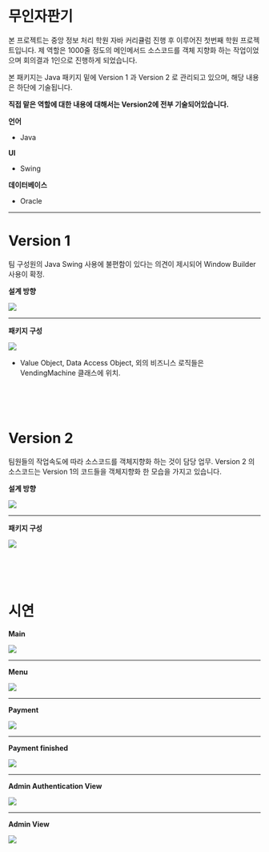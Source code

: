 # 무인자판기
본 프로젝트는 중앙 정보 처리 학원 자바 커리큘럼 진행 후 이루어진 첫번째 학원 프로젝트입니다. 
제 역할은 1000줄 정도의 메인메서드 소스코드를 객체 지향화 하는 작업이었으며 회의결과 1인으로 진행하게 되었습니다.

본 패키지는 Java 패키지 밑에 Version 1 과 Version 2 로 관리되고 있으며, 해당 내용은 하단에 기술됩니다.

**직접 맡은 역할에 대한 내용에 대해서는 Version2에 전부 기술되어있습니다.**
 
 **언어**
 * Java
 
**UI**
* Swing 

**데이터베이스**
* Oracle

<hr>

# Version 1

팀 구성원의 Java Swing 사용에 불편함이 있다는 의견이 제시되어 Window Builder 사용이 확정.

**설계 방향**

![](https://github.com/soominJung0413/-Unmanned-Vending-Machine-Project/blob/main/projectimage/Version%20%EC%95%84%ED%82%A4%ED%85%8D%EC%B3%90.PNG)

<hr>

**패키지 구성**

![](https://github.com/soominJung0413/-Unmanned-Vending-Machine-Project/blob/main/projectimage/Version%201%20%ED%8C%A8%ED%82%A4%EC%A7%80%20%EA%B5%AC%EC%A1%B0.PNG)

* Value Object, Data Access Object, 외의 비즈니스 로직들은 VendingMachine 클래스에 위치.
<br>
<br>
<br>

# Version 2

팀원들의 작업속도에 따라 소스코드를 객체지향화 하는 것이 담당 업무. Version 2 의 소스코드는 Version 1의 코드들을 객체지향화 한 모습을 가지고 있습니다.

**설계 방향**

![](https://github.com/soominJung0413/-Unmanned-Vending-Machine-Project/blob/main/projectimage/Version2%20%EC%95%84%ED%82%A4%ED%85%8D%EC%B3%90.PNG)

<hr>

**패키지 구성**

![](https://github.com/soominJung0413/-Unmanned-Vending-Machine-Project/blob/main/projectimage/Version%202%20%ED%8C%A8%ED%82%A4%EC%A7%80%20%EA%B5%AC%EC%A1%B0.png)

<br>
<br>
<br>

# 시연

**Main**

![](https://github.com/soominJung0413/-Unmanned-Vending-Machine-Project/blob/main/projectimage/%EB%A9%94%EC%9D%B8.PNG)

<hr>

**Menu**

![](https://github.com/soominJung0413/-Unmanned-Vending-Machine-Project/blob/main/projectimage/%EB%A9%94%EB%89%B4.PNG)

<hr>

**Payment**

![](https://github.com/soominJung0413/-Unmanned-Vending-Machine-Project/blob/main/projectimage/%EA%B2%B0%EC%A0%9C.PNG)

<hr>

**Payment finished**

![](https://github.com/soominJung0413/-Unmanned-Vending-Machine-Project/blob/main/projectimage/%EC%98%81%EC%88%98%EC%A6%9D.PNG)

<hr>

**Admin Authentication View**

![](https://github.com/soominJung0413/-Unmanned-Vending-Machine-Project/blob/main/projectimage/%EA%B4%80%EB%A6%AC%EC%9E%90%EB%A1%9C%EA%B7%B8%EC%9D%B8.PNG)

<hr>

**Admin View**

![](https://github.com/soominJung0413/-Unmanned-Vending-Machine-Project/blob/main/projectimage/%EA%B4%80%EB%A6%AC%EC%9E%90%ED%99%94%EB%A9%B4.PNG)
